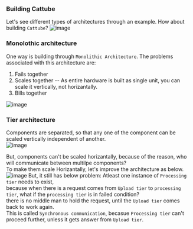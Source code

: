 ### Building Cattube
Let's see different types of architectures through an example.
How about building `Cattube`?
![image](https://github.com/user-attachments/assets/498a8b9c-4005-4929-ad41-144eb29b4267)

### Monolothic architecture
One way is building through `Monolithic Architecture`. The problems associated with this architecture are:
1. Fails together
2. Scales together -- As entire hardware is built as single unit, you can scale it vertically, not horizantally.
3. Bills together

![image](https://github.com/user-attachments/assets/b7a69f76-a177-4475-b423-e50981209fed)

### Tier architecture
Components are separated, so that any one of the component can be scaled vertically independent of another.</br>
![image](https://github.com/user-attachments/assets/311dcd26-c254-4b01-a627-96dd6a722bfd)

But, components can't be scaled horizantally, because of the reason, who will communicate between multilpe components?</br>
To make them scale Horizantally, let's improve the architecture as below.</br>
![image](https://github.com/user-attachments/assets/ff807368-bcef-4503-bed6-9eb483130e70)
But, it still has below problem:
Atleast one instance of `Processing tier` needs to exist, </br>
because when there is a request comes from `Upload tier` to `processing tier`, what if the `processing tier` is in failed condition?</br> 
there is no middle man to hold the request, until the `Upload tier` comes back to work again.</br>
This is called `Synchronous communication`, becasue `Processing tier` can't proceed further, unless it gets answer from `Upload tier`.